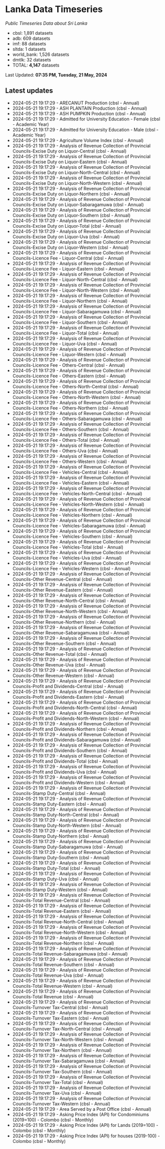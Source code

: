 # Lanka Data Timeseries
*Public Timeseries Data about Sri Lanka*

* cbsl: 1,891 datasets
* adb: 609 datasets
* imf: 88 datasets
* sltda: 1 datasets
* world_bank: 1,526 datasets
* dmtlk: 32 datasets
* TOTAL: **4,147** datasets

Last Updated: **07:35 PM, Tuesday, 21 May, 2024**

## Latest updates

* 2024-05-21 19:17:29 - ARECANUT Production (cbsl - Annual)
* 2024-05-21 19:17:29 - ASH PLANTAIN Production (cbsl - Annual)
* 2024-05-21 19:17:29 - ASH PUMPKIN Production (cbsl - Annual)
* 2024-05-21 19:17:29 - Admitted for University Education - Female (cbsl - Academic Year)
* 2024-05-21 19:17:29 - Admitted for University Education - Male (cbsl - Academic Year)
* 2024-05-21 19:17:29 - Agriculture Volume Index (cbsl - Annual)
* 2024-05-21 19:17:29 - Analysis of Revenue Collection of Provincial Councils-Excise Duty on Liquor-Central (cbsl - Annual)
* 2024-05-21 19:17:29 - Analysis of Revenue Collection of Provincial Councils-Excise Duty on Liquor-Eastern (cbsl - Annual)
* 2024-05-21 19:17:29 - Analysis of Revenue Collection of Provincial Councils-Excise Duty on Liquor-North-Central (cbsl - Annual)
* 2024-05-21 19:17:29 - Analysis of Revenue Collection of Provincial Councils-Excise Duty on Liquor-North-Western (cbsl - Annual)
* 2024-05-21 19:17:29 - Analysis of Revenue Collection of Provincial Councils-Excise Duty on Liquor-Northern (cbsl - Annual)
* 2024-05-21 19:17:29 - Analysis of Revenue Collection of Provincial Councils-Excise Duty on Liquor-Sabaragamuwa (cbsl - Annual)
* 2024-05-21 19:17:29 - Analysis of Revenue Collection of Provincial Councils-Excise Duty on Liquor-Southern (cbsl - Annual)
* 2024-05-21 19:17:29 - Analysis of Revenue Collection of Provincial Councils-Excise Duty on Liquor-Total (cbsl - Annual)
* 2024-05-21 19:17:29 - Analysis of Revenue Collection of Provincial Councils-Excise Duty on Liquor-Uva (cbsl - Annual)
* 2024-05-21 19:17:29 - Analysis of Revenue Collection of Provincial Councils-Excise Duty on Liquor-Western (cbsl - Annual)
* 2024-05-21 19:17:29 - Analysis of Revenue Collection of Provincial Councils-Licence Fee - Liquor-Central (cbsl - Annual)
* 2024-05-21 19:17:29 - Analysis of Revenue Collection of Provincial Councils-Licence Fee - Liquor-Eastern (cbsl - Annual)
* 2024-05-21 19:17:29 - Analysis of Revenue Collection of Provincial Councils-Licence Fee - Liquor-North-Central (cbsl - Annual)
* 2024-05-21 19:17:29 - Analysis of Revenue Collection of Provincial Councils-Licence Fee - Liquor-North-Western (cbsl - Annual)
* 2024-05-21 19:17:29 - Analysis of Revenue Collection of Provincial Councils-Licence Fee - Liquor-Northern (cbsl - Annual)
* 2024-05-21 19:17:29 - Analysis of Revenue Collection of Provincial Councils-Licence Fee - Liquor-Sabaragamuwa (cbsl - Annual)
* 2024-05-21 19:17:29 - Analysis of Revenue Collection of Provincial Councils-Licence Fee - Liquor-Southern (cbsl - Annual)
* 2024-05-21 19:17:29 - Analysis of Revenue Collection of Provincial Councils-Licence Fee - Liquor-Total (cbsl - Annual)
* 2024-05-21 19:17:29 - Analysis of Revenue Collection of Provincial Councils-Licence Fee - Liquor-Uva (cbsl - Annual)
* 2024-05-21 19:17:29 - Analysis of Revenue Collection of Provincial Councils-Licence Fee - Liquor-Western (cbsl - Annual)
* 2024-05-21 19:17:29 - Analysis of Revenue Collection of Provincial Councils-Licence Fee - Others-Central (cbsl - Annual)
* 2024-05-21 19:17:29 - Analysis of Revenue Collection of Provincial Councils-Licence Fee - Others-Eastern (cbsl - Annual)
* 2024-05-21 19:17:29 - Analysis of Revenue Collection of Provincial Councils-Licence Fee - Others-North-Central (cbsl - Annual)
* 2024-05-21 19:17:29 - Analysis of Revenue Collection of Provincial Councils-Licence Fee - Others-North-Western (cbsl - Annual)
* 2024-05-21 19:17:29 - Analysis of Revenue Collection of Provincial Councils-Licence Fee - Others-Northern (cbsl - Annual)
* 2024-05-21 19:17:29 - Analysis of Revenue Collection of Provincial Councils-Licence Fee - Others-Sabaragamuwa (cbsl - Annual)
* 2024-05-21 19:17:29 - Analysis of Revenue Collection of Provincial Councils-Licence Fee - Others-Southern (cbsl - Annual)
* 2024-05-21 19:17:29 - Analysis of Revenue Collection of Provincial Councils-Licence Fee - Others-Total (cbsl - Annual)
* 2024-05-21 19:17:29 - Analysis of Revenue Collection of Provincial Councils-Licence Fee - Others-Uva (cbsl - Annual)
* 2024-05-21 19:17:29 - Analysis of Revenue Collection of Provincial Councils-Licence Fee - Others-Western (cbsl - Annual)
* 2024-05-21 19:17:29 - Analysis of Revenue Collection of Provincial Councils-Licence Fee - Vehicles-Central (cbsl - Annual)
* 2024-05-21 19:17:29 - Analysis of Revenue Collection of Provincial Councils-Licence Fee - Vehicles-Eastern (cbsl - Annual)
* 2024-05-21 19:17:29 - Analysis of Revenue Collection of Provincial Councils-Licence Fee - Vehicles-North-Central (cbsl - Annual)
* 2024-05-21 19:17:29 - Analysis of Revenue Collection of Provincial Councils-Licence Fee - Vehicles-North-Western (cbsl - Annual)
* 2024-05-21 19:17:29 - Analysis of Revenue Collection of Provincial Councils-Licence Fee - Vehicles-Northern (cbsl - Annual)
* 2024-05-21 19:17:29 - Analysis of Revenue Collection of Provincial Councils-Licence Fee - Vehicles-Sabaragamuwa (cbsl - Annual)
* 2024-05-21 19:17:29 - Analysis of Revenue Collection of Provincial Councils-Licence Fee - Vehicles-Southern (cbsl - Annual)
* 2024-05-21 19:17:29 - Analysis of Revenue Collection of Provincial Councils-Licence Fee - Vehicles-Total (cbsl - Annual)
* 2024-05-21 19:17:29 - Analysis of Revenue Collection of Provincial Councils-Licence Fee - Vehicles-Uva (cbsl - Annual)
* 2024-05-21 19:17:29 - Analysis of Revenue Collection of Provincial Councils-Licence Fee - Vehicles-Western (cbsl - Annual)
* 2024-05-21 19:17:29 - Analysis of Revenue Collection of Provincial Councils-Other Revenue-Central (cbsl - Annual)
* 2024-05-21 19:17:29 - Analysis of Revenue Collection of Provincial Councils-Other Revenue-Eastern (cbsl - Annual)
* 2024-05-21 19:17:29 - Analysis of Revenue Collection of Provincial Councils-Other Revenue-North-Central (cbsl - Annual)
* 2024-05-21 19:17:29 - Analysis of Revenue Collection of Provincial Councils-Other Revenue-North-Western (cbsl - Annual)
* 2024-05-21 19:17:29 - Analysis of Revenue Collection of Provincial Councils-Other Revenue-Northern (cbsl - Annual)
* 2024-05-21 19:17:29 - Analysis of Revenue Collection of Provincial Councils-Other Revenue-Sabaragamuwa (cbsl - Annual)
* 2024-05-21 19:17:29 - Analysis of Revenue Collection of Provincial Councils-Other Revenue-Southern (cbsl - Annual)
* 2024-05-21 19:17:29 - Analysis of Revenue Collection of Provincial Councils-Other Revenue-Total (cbsl - Annual)
* 2024-05-21 19:17:29 - Analysis of Revenue Collection of Provincial Councils-Other Revenue-Uva (cbsl - Annual)
* 2024-05-21 19:17:29 - Analysis of Revenue Collection of Provincial Councils-Other Revenue-Western (cbsl - Annual)
* 2024-05-21 19:17:29 - Analysis of Revenue Collection of Provincial Councils-Profit and Dividends-Central (cbsl - Annual)
* 2024-05-21 19:17:29 - Analysis of Revenue Collection of Provincial Councils-Profit and Dividends-Eastern (cbsl - Annual)
* 2024-05-21 19:17:29 - Analysis of Revenue Collection of Provincial Councils-Profit and Dividends-North-Central (cbsl - Annual)
* 2024-05-21 19:17:29 - Analysis of Revenue Collection of Provincial Councils-Profit and Dividends-North-Western (cbsl - Annual)
* 2024-05-21 19:17:29 - Analysis of Revenue Collection of Provincial Councils-Profit and Dividends-Northern (cbsl - Annual)
* 2024-05-21 19:17:29 - Analysis of Revenue Collection of Provincial Councils-Profit and Dividends-Sabaragamuwa (cbsl - Annual)
* 2024-05-21 19:17:29 - Analysis of Revenue Collection of Provincial Councils-Profit and Dividends-Southern (cbsl - Annual)
* 2024-05-21 19:17:29 - Analysis of Revenue Collection of Provincial Councils-Profit and Dividends-Total (cbsl - Annual)
* 2024-05-21 19:17:29 - Analysis of Revenue Collection of Provincial Councils-Profit and Dividends-Uva (cbsl - Annual)
* 2024-05-21 19:17:29 - Analysis of Revenue Collection of Provincial Councils-Profit and Dividends-Western (cbsl - Annual)
* 2024-05-21 19:17:29 - Analysis of Revenue Collection of Provincial Councils-Stamp Duty-Central (cbsl - Annual)
* 2024-05-21 19:17:29 - Analysis of Revenue Collection of Provincial Councils-Stamp Duty-Eastern (cbsl - Annual)
* 2024-05-21 19:17:29 - Analysis of Revenue Collection of Provincial Councils-Stamp Duty-North-Central (cbsl - Annual)
* 2024-05-21 19:17:29 - Analysis of Revenue Collection of Provincial Councils-Stamp Duty-North-Western (cbsl - Annual)
* 2024-05-21 19:17:29 - Analysis of Revenue Collection of Provincial Councils-Stamp Duty-Northern (cbsl - Annual)
* 2024-05-21 19:17:29 - Analysis of Revenue Collection of Provincial Councils-Stamp Duty-Sabaragamuwa (cbsl - Annual)
* 2024-05-21 19:17:29 - Analysis of Revenue Collection of Provincial Councils-Stamp Duty-Southern (cbsl - Annual)
* 2024-05-21 19:17:29 - Analysis of Revenue Collection of Provincial Councils-Stamp Duty-Total (cbsl - Annual)
* 2024-05-21 19:17:29 - Analysis of Revenue Collection of Provincial Councils-Stamp Duty-Uva (cbsl - Annual)
* 2024-05-21 19:17:29 - Analysis of Revenue Collection of Provincial Councils-Stamp Duty-Western (cbsl - Annual)
* 2024-05-21 19:17:29 - Analysis of Revenue Collection of Provincial Councils-Total Revenue-Central (cbsl - Annual)
* 2024-05-21 19:17:29 - Analysis of Revenue Collection of Provincial Councils-Total Revenue-Eastern (cbsl - Annual)
* 2024-05-21 19:17:29 - Analysis of Revenue Collection of Provincial Councils-Total Revenue-North-Central (cbsl - Annual)
* 2024-05-21 19:17:29 - Analysis of Revenue Collection of Provincial Councils-Total Revenue-North-Western (cbsl - Annual)
* 2024-05-21 19:17:29 - Analysis of Revenue Collection of Provincial Councils-Total Revenue-Northern (cbsl - Annual)
* 2024-05-21 19:17:29 - Analysis of Revenue Collection of Provincial Councils-Total Revenue-Sabaragamuwa (cbsl - Annual)
* 2024-05-21 19:17:29 - Analysis of Revenue Collection of Provincial Councils-Total Revenue-Southern (cbsl - Annual)
* 2024-05-21 19:17:29 - Analysis of Revenue Collection of Provincial Councils-Total Revenue-Uva (cbsl - Annual)
* 2024-05-21 19:17:29 - Analysis of Revenue Collection of Provincial Councils-Total Revenue-Western (cbsl - Annual)
* 2024-05-21 19:17:29 - Analysis of Revenue Collection of Provincial Councils-Total Revenue (cbsl - Annual)
* 2024-05-21 19:17:29 - Analysis of Revenue Collection of Provincial Councils-Turnover Tax-Central (cbsl - Annual)
* 2024-05-21 19:17:29 - Analysis of Revenue Collection of Provincial Councils-Turnover Tax-Eastern (cbsl - Annual)
* 2024-05-21 19:17:29 - Analysis of Revenue Collection of Provincial Councils-Turnover Tax-North-Central (cbsl - Annual)
* 2024-05-21 19:17:29 - Analysis of Revenue Collection of Provincial Councils-Turnover Tax-North-Western (cbsl - Annual)
* 2024-05-21 19:17:29 - Analysis of Revenue Collection of Provincial Councils-Turnover Tax-Northern (cbsl - Annual)
* 2024-05-21 19:17:29 - Analysis of Revenue Collection of Provincial Councils-Turnover Tax-Sabaragamuwa (cbsl - Annual)
* 2024-05-21 19:17:29 - Analysis of Revenue Collection of Provincial Councils-Turnover Tax-Southern (cbsl - Annual)
* 2024-05-21 19:17:29 - Analysis of Revenue Collection of Provincial Councils-Turnover Tax-Total (cbsl - Annual)
* 2024-05-21 19:17:29 - Analysis of Revenue Collection of Provincial Councils-Turnover Tax-Uva (cbsl - Annual)
* 2024-05-21 19:17:29 - Analysis of Revenue Collection of Provincial Councils-Turnover Tax-Western (cbsl - Annual)
* 2024-05-21 19:17:29 - Area Served by a Post Office (cbsl - Annual)
* 2024-05-21 19:17:29 - Asking Price Index (API) for Condominiums (2019=100) - Colombo (cbsl - Monthly)
* 2024-05-21 19:17:29 - Asking Price Index (API) for Lands (2019=100) - Colombo (cbsl - Monthly)
* 2024-05-21 19:17:29 - Asking Price Index (API) for houses (2019-100) - Colombo (cbsl - Monthly)